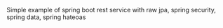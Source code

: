 Simple example of spring boot rest service with raw jpa, spring security, spring data, spring hateoas 